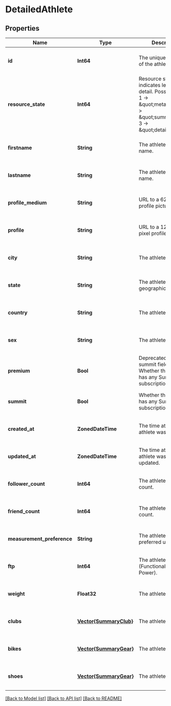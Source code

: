 # DetailedAthlete


## Properties
Name | Type | Description | Notes
------------ | ------------- | ------------- | -------------
**id** | **Int64** | The unique identifier of the athlete | [optional] [default to nothing]
**resource_state** | **Int64** | Resource state, indicates level of detail. Possible values: 1 -&gt; \&quot;meta\&quot;, 2 -&gt; \&quot;summary\&quot;, 3 -&gt; \&quot;detail\&quot; | [optional] [default to nothing]
**firstname** | **String** | The athlete&#39;s first name. | [optional] [default to nothing]
**lastname** | **String** | The athlete&#39;s last name. | [optional] [default to nothing]
**profile_medium** | **String** | URL to a 62x62 pixel profile picture. | [optional] [default to nothing]
**profile** | **String** | URL to a 124x124 pixel profile picture. | [optional] [default to nothing]
**city** | **String** | The athlete&#39;s city. | [optional] [default to nothing]
**state** | **String** | The athlete&#39;s state or geographical region. | [optional] [default to nothing]
**country** | **String** | The athlete&#39;s country. | [optional] [default to nothing]
**sex** | **String** | The athlete&#39;s sex. | [optional] [default to nothing]
**premium** | **Bool** | Deprecated.  Use summit field instead. Whether the athlete has any Summit subscription. | [optional] [default to nothing]
**summit** | **Bool** | Whether the athlete has any Summit subscription. | [optional] [default to nothing]
**created_at** | **ZonedDateTime** | The time at which the athlete was created. | [optional] [default to nothing]
**updated_at** | **ZonedDateTime** | The time at which the athlete was last updated. | [optional] [default to nothing]
**follower_count** | **Int64** | The athlete&#39;s follower count. | [optional] [default to nothing]
**friend_count** | **Int64** | The athlete&#39;s friend count. | [optional] [default to nothing]
**measurement_preference** | **String** | The athlete&#39;s preferred unit system. | [optional] [default to nothing]
**ftp** | **Int64** | The athlete&#39;s FTP (Functional Threshold Power). | [optional] [default to nothing]
**weight** | **Float32** | The athlete&#39;s weight. | [optional] [default to nothing]
**clubs** | [**Vector{SummaryClub}**](SummaryClub.md) | The athlete&#39;s clubs. | [optional] [default to nothing]
**bikes** | [**Vector{SummaryGear}**](SummaryGear.md) | The athlete&#39;s bikes. | [optional] [default to nothing]
**shoes** | [**Vector{SummaryGear}**](SummaryGear.md) | The athlete&#39;s shoes. | [optional] [default to nothing]


[[Back to Model list]](../README.md#models) [[Back to API list]](../README.md#api-endpoints) [[Back to README]](../README.md)


